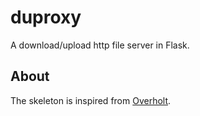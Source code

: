 duproxy
=======

A download/upload http file server in Flask.

About
----
The skeleton is inspired from [Overholt](https://github.com/mattupstate/overholt).
